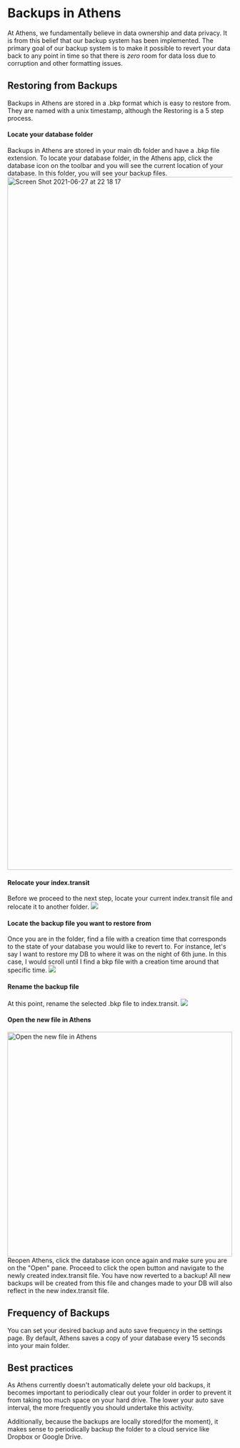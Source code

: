 # Backups in Athens

At Athens, we fundamentally believe in data ownership and data privacy. It is from this belief that our backup system has been implemented. The primary goal of our backup system is to make it possible to revert your data back to any point in time so that there is  *zero* room for data loss due to corruption and other formatting issues. 
## Restoring from Backups
Backups in Athens are stored in a .bkp format which is easy to restore from. They are named with a unix timestamp, although the Restoring is a 5 step process. 
#### Locate your database folder
Backups in Athens are stored in your main db folder and have a .bkp file extension. To locate your database folder, in the Athens app, click the database icon on the toolbar and you will see the current location of your database. In this folder, you will see your backup files. 
<img width="1552" alt="Screen Shot 2021-06-27 at 22 18 17" src="https://user-images.githubusercontent.com/80150109/123552819-954ecb00-d795-11eb-8d86-eb2e246737b8.png">

#### Relocate your index.transit
Before we proceed to the next step, locate your current index.transit file and relocate it to another folder. 
![](https://user-images.githubusercontent.com/80150109/123552515-160cc780-d794-11eb-961d-8c277b3f632e.gif)
#### Locate the backup file you want to restore from
Once you are in the folder, find a file with a creation time that corresponds to the state of your database you would like to revert to. For instance, let's say I want to restore my DB to where it was on the night of 6th june. In this case, I would scroll until I find a bkp file with a creation time around that specific time. 
![](https://user-images.githubusercontent.com/80150109/123552513-14430400-d794-11eb-8428-8c3ac1f4cc77.gif)
#### Rename the backup file
At this point, rename the selected .bkp file to index.transit.
![](https://user-images.githubusercontent.com/80150109/123552503-0ab99c00-d794-11eb-938a-14fe80200184.gif)
#### Open the new file in Athens
<img width="503" alt="Open the new file in Athens" src="https://user-images.githubusercontent.com/80150109/123552802-76e8cf80-d795-11eb-9fe4-57ac3e8a374f.png">
Reopen Athens, click the database icon once again and make sure you are on the "Open" pane. Proceed to click the open button and navigate to the newly created index.transit file. You have now reverted to a backup! All new backups will be created from this file and changes made to your DB will also reflect in the new index.transit file. 

## Frequency of  Backups
You can set your desired backup and auto save frequency in the settings page. By default, Athens saves a copy of your database every 15 seconds into your main folder. 

## Best practices
As Athens currently doesn't automatically delete your old backups, it becomes important to periodically clear out your folder in order to prevent it from taking too much space on your hard drive. The lower your auto save interval, the more frequently you should undertake this activity. 

Additionally, because the backups are locally stored(for the moment), it makes sense to periodically backup the folder to a cloud service like Dropbox or Google Drive.

